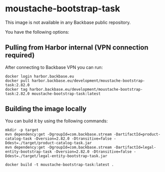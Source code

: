 # moustache-bootstrap-task

This image is not available in any Backbase public repository.

You have the following options:

## Pulling from Harbor internal (VPN connection required)

After connecting to Backbase VPN you can run:
```shell
docker login harbor.backbase.eu
docker pull harbor.backbase.eu/development/moustache-bootstrap-task:2.82.0
docker tag harbor.backbase.eu/development/moustache-bootstrap-task:2.82.0 moustache-bootstrap-task:latest
```

## Building the image locally

You can build it by using the following commands:

```shell
mkdir -p target
mvn dependency:get -DgroupId=com.backbase.stream -DartifactId=product-catalog-task -Dversion=2.82.0 -Dtransitive=false -Ddest=./target/product-catalog-task.jar
mvn dependency:get -DgroupId=com.backbase.stream -DartifactId=legal-entity-bootstrap-task -Dversion=2.82.0 -Dtransitive=false -Ddest=./target/legal-entity-bootstrap-task.jar

docker build -t moustache-bootstrap-task:latest .
```
